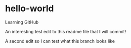 # hello-world
Learning GitHub

An interesting test edit to this readme file that I will commit!

A second edit so I can test what this branch looks like
